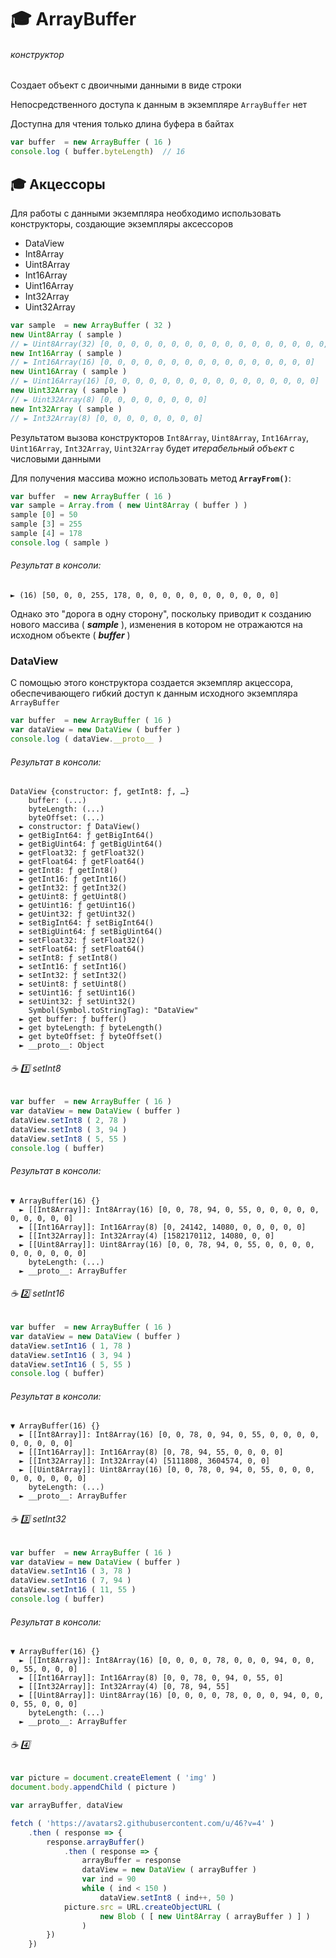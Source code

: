 # :mortar_board: ArrayBuffer
###### конструктор
Создает объект с двоичными данными в виде строки

Непосредственного доступа к данным в экземпляре `ArrayBuffer` нет

Доступна для чтения только длина буфера в байтах

```javascript
var buffer  = new ArrayBuffer ( 16 )
console.log ( buffer.byteLength)  // 16
```

## :mortar_board: Акцессоры
Для работы с данными экземпляра необходимо использовать конструкторы, создающие экземпляры аксессоров

* DataView
* Int8Array
* Uint8Array
* Int16Array
* Uint16Array
* Int32Array
* Uint32Array

```javascript
var sample  = new ArrayBuffer ( 32 )
new Uint8Array ( sample )
// ► Uint8Array(32) [0, 0, 0, 0, 0, 0, 0, 0, 0, 0, 0, 0, 0, 0, 0, 0, 0, 0, 0, 0, 0, 0, 0, 0, 0, 0, 0, 0, 0, 0, 0, 0]
new Int16Array ( sample )
// ► Int16Array(16) [0, 0, 0, 0, 0, 0, 0, 0, 0, 0, 0, 0, 0, 0, 0, 0]
new Uint16Array ( sample )
// ► Uint16Array(16) [0, 0, 0, 0, 0, 0, 0, 0, 0, 0, 0, 0, 0, 0, 0, 0]
new Uint32Array ( sample )
// ► Uint32Array(8) [0, 0, 0, 0, 0, 0, 0, 0]
new Int32Array ( sample )
// ► Int32Array(8) [0, 0, 0, 0, 0, 0, 0, 0]
```
Результатом вызова конструкторов `Int8Array`, `Uint8Array`, `Int16Array`, `Uint16Array`, `Int32Array`, `Uint32Array` будет _итерабельный объект_ с числовыми данными

Для получения массива можно использовать метод **`ArrayFrom()`**:
```javascript
var buffer  = new ArrayBuffer ( 16 )
var sample = Array.from ( new Uint8Array ( buffer ) )
sample [0] = 50
sample [3] = 255
sample [4] = 178
console.log ( sample )
```
###### Результат в консоли:
```console
► (16) [50, 0, 0, 255, 178, 0, 0, 0, 0, 0, 0, 0, 0, 0, 0, 0]
```
Однако это "дорога в одну сторону", поскольку приводит к созданию нового массива ( **_sample_** ), изменения в котором не отражаются на исходном объекте ( **_buffer_** )

### DataView
С помощью этого конструктора создается экземпляр акцессора, обеспечивающего гибкий доступ к данным исходного экземпляра `ArrayBuffer` 

```javascript
var buffer  = new ArrayBuffer ( 16 )
var dataView = new DataView ( buffer )
console.log ( dataView.__proto__ )
```
###### Результат в консоли:
```console
DataView {constructor: ƒ, getInt8: ƒ, …}
    buffer: (...)
    byteLength: (...)
    byteOffset: (...)
  ► constructor: ƒ DataView()
  ► getBigInt64: ƒ getBigInt64()
  ► getBigUint64: ƒ getBigUint64()
  ► getFloat32: ƒ getFloat32()
  ► getFloat64: ƒ getFloat64()
  ► getInt8: ƒ getInt8()
  ► getInt16: ƒ getInt16()
  ► getInt32: ƒ getInt32()
  ► getUint8: ƒ getUint8()
  ► getUint16: ƒ getUint16()
  ► getUint32: ƒ getUint32()
  ► setBigInt64: ƒ setBigInt64()
  ► setBigUint64: ƒ setBigUint64()
  ► setFloat32: ƒ setFloat32()
  ► setFloat64: ƒ setFloat64()
  ► setInt8: ƒ setInt8()
  ► setInt16: ƒ setInt16()
  ► setInt32: ƒ setInt32()
  ► setUint8: ƒ setUint8()
  ► setUint16: ƒ setUint16()
  ► setUint32: ƒ setUint32()
    Symbol(Symbol.toStringTag): "DataView"
  ► get buffer: ƒ buffer()
  ► get byteLength: ƒ byteLength()
  ► get byteOffset: ƒ byteOffset()
  ► __proto__: Object
```
###### :coffee: :one: setInt8
```javascript
var buffer  = new ArrayBuffer ( 16 )
var dataView = new DataView ( buffer )
dataView.setInt8 ( 2, 78 )
dataView.setInt8 ( 3, 94 )
dataView.setInt8 ( 5, 55 )
console.log ( buffer)
```
###### Результат в консоли:
```console
▼ ArrayBuffer(16) {}
  ► [[Int8Array]]: Int8Array(16) [0, 0, 78, 94, 0, 55, 0, 0, 0, 0, 0, 0, 0, 0, 0, 0]
  ► [[Int16Array]]: Int16Array(8) [0, 24142, 14080, 0, 0, 0, 0, 0]
  ► [[Int32Array]]: Int32Array(4) [1582170112, 14080, 0, 0]
  ► [[Uint8Array]]: Uint8Array(16) [0, 0, 78, 94, 0, 55, 0, 0, 0, 0, 0, 0, 0, 0, 0, 0]
    byteLength: (...)
  ► __proto__: ArrayBuffer
```

###### :coffee: :two: setInt16
```javascript
var buffer  = new ArrayBuffer ( 16 )
var dataView = new DataView ( buffer )
dataView.setInt16 ( 1, 78 )
dataView.setInt16 ( 3, 94 )
dataView.setInt16 ( 5, 55 )
console.log ( buffer)
```
###### Результат в консоли:
```console
▼ ArrayBuffer(16) {}
  ► [[Int8Array]]: Int8Array(16) [0, 0, 78, 0, 94, 0, 55, 0, 0, 0, 0, 0, 0, 0, 0, 0]
  ► [[Int16Array]]: Int16Array(8) [0, 78, 94, 55, 0, 0, 0, 0]
  ► [[Int32Array]]: Int32Array(4) [5111808, 3604574, 0, 0]
  ► [[Uint8Array]]: Uint8Array(16) [0, 0, 78, 0, 94, 0, 55, 0, 0, 0, 0, 0, 0, 0, 0, 0]
    byteLength: (...)
  ► __proto__: ArrayBuffer
```

###### :coffee: :three: setInt32
```javascript
var buffer  = new ArrayBuffer ( 16 )
var dataView = new DataView ( buffer )
dataView.setInt16 ( 3, 78 )
dataView.setInt16 ( 7, 94 )
dataView.setInt16 ( 11, 55 )
console.log ( buffer)
```
###### Результат в консоли:
```console
▼ ArrayBuffer(16) {}
  ► [[Int8Array]]: Int8Array(16) [0, 0, 0, 0, 78, 0, 0, 0, 94, 0, 0, 0, 55, 0, 0, 0]
  ► [[Int16Array]]: Int16Array(8) [0, 0, 78, 0, 94, 0, 55, 0]
  ► [[Int32Array]]: Int32Array(4) [0, 78, 94, 55]
  ► [[Uint8Array]]: Uint8Array(16) [0, 0, 0, 0, 78, 0, 0, 0, 94, 0, 0, 0, 55, 0, 0, 0]
    byteLength: (...)
  ► __proto__: ArrayBuffer
```

###### :coffee: :four: 
```javascript
var picture = document.createElement ( 'img' )
document.body.appendChild ( picture )

var arrayBuffer, dataView

fetch ( 'https://avatars2.githubusercontent.com/u/46?v=4' )
    .then ( response => {
        response.arrayBuffer()
            .then ( response => {
                arrayBuffer = response
                dataView = new DataView ( arrayBuffer )
                var ind = 90
                while ( ind < 150 )
                    dataView.setInt8 ( ind++, 50 )
    		picture.src = URL.createObjectURL (
                    new Blob ( [ new Uint8Array ( arrayBuffer ) ] )
                )
        })
    })
```
